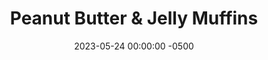 ---
layout: post
title:  "Peanut Butter & Jelly Muffins"
date:   2023-05-24 00:00:00 -0500
categories:
- Recipes
- Breakfast
permalink: /recipes/pbj-muffin
image: /assets/Food/Breakfast/PBJ Muffin/pbj-muffin.jpg
ing: pbjmuffin-ing
facts: pbjmuffin-facts
section1: Dry
start2: Banana, overripe
section2: Wet
start3: Frozen blueberries
section3: Min-ins
start4: 
section4: 
start5: 
section5: 
Prep: 15
Rest: 
Cook: 22
Source1: https://www.youtube.com/watch?v=4AaCp1rMbGo&t=1s
Source2: 
whisk: https://s.samsungfood.com/r2wV1
tags: 
- oatmeal
- oats
- quick oats
- rolled oats
- yogurt
- chia
- gluten free
- peanut butter
- nuts
- jelly
- mini
- jumbo
- banana bread
- peanut butter
- nut butter
- natural nut butter
- almond butter
- sunflower seed butter
- sunflower butter
- banana bread
- bread
- cake
- mini muffin
Description: Blueberry muffins are a classic quick grab and go breakfast for a reason, but they're traditionally loaded with added sugars and oils. These ones however are much healthier than the classic though, packing fiber with oat flour, and avoiding tons of added sugars and unhealthy fats.  Check out my <a href="banana-bread">Oatmeal Banana Mini Muffins</a> and my <a href="double-chocolate-banana-bread">Double Chocolate Banana Bread</a> for similar recipes
Instructions: 
- In a large bowl, whisk together the dry ingredients - quick oats, cornstarch, powdered peanut butter, and baking soda<br><br>

- In a separate medium bowl, mash the banana. Add the rest of the wet ingredients - yogurt, <a href="/recipes/natural-peanut-butter">nut butter</a>, applesauce, egg, and maple syrup (or honey).  Any kind of nut butter, like peanut or almond, will work.  For a nut free version, use sunflower seed butter<br><br>

- Pour the wet ingredients to the dry, and mix until just combined with a silicone spatula. Fold in the blueberries<br><br>

- Liberally grease a muffin pan with spray, and evenly spoon in the batter.  This recipe makes a dozen standard size muffins<br><br>

- Bake for about 22 minutes (uncovered) at 350F, until the muffins have an internal temperature of about 200F and toothpick comes out clean.  You can also bake these as mini muffins (makes 40) for about 12 minutes at 350F (uncovered)<br><br>

- Alternatively, you can bake this as a banana bread in a loaf pan for about an hour (covered), until a toothpick is almost clean and the internal temperature is around 190F<br><br>

- Optionally, brush tops of muffins with 1 tbsp (14 g) melted unsalted butter. Let cool totally in the pan before removing from the pan with a butter knife
---